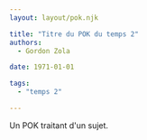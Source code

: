 ```yaml
---
layout: layout/pok.njk

title: "Titre du POK du temps 2"
authors:
  - Gordon Zola

date: 1971-01-01

tags: 
  - "temps 2"

---
```


<!-- début résumé -->

Un POK traitant d'un sujet.

<!-- fin résumé -->